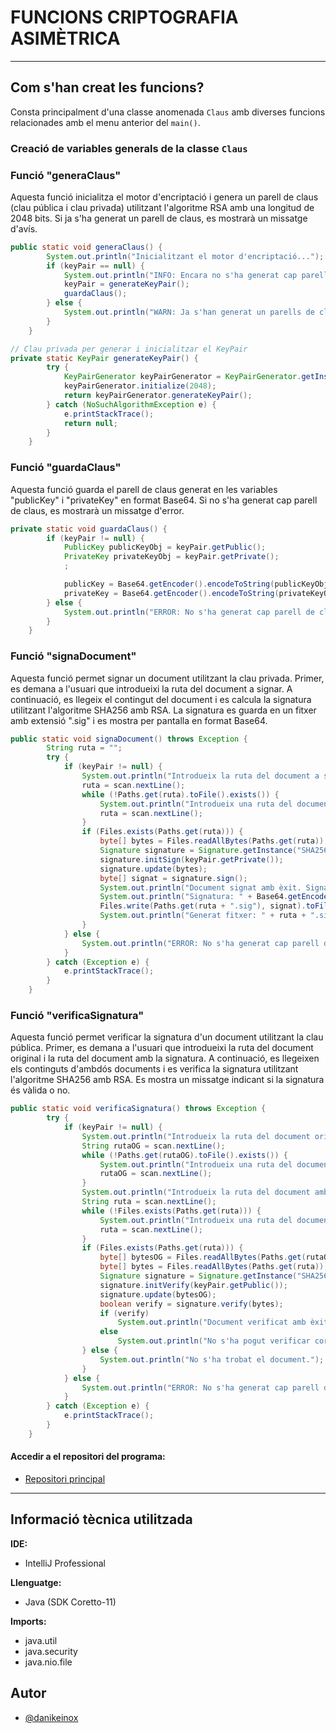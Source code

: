 # FUNCIONS CRIPTOGRAFIA ASIMÈTRICA

---
## Com s'han creat les funcions?

Consta principalment d'una classe anomenada `Claus` amb diverses 
funcions relacionades amb el menu anterior del `main()`.

### Creació de variables generals de la classe `Claus`

### Funció "generaClaus"

Aquesta funció inicialitza el motor d'encriptació i genera un parell de claus
(clau pública i clau privada) utilitzant l'algoritme RSA amb una longitud de
2048 bits. Si ja s'ha generat un parell de claus, es mostrarà un missatge d'avís.

```java
public static void generaClaus() {
        System.out.println("Inicialitzant el motor d'encriptació...");
        if (keyPair == null) {
            System.out.println("INFO: Encara no s'ha generat cap parell de claus. Creant un de nou...");
            keyPair = generateKeyPair();
            guardaClaus();
        } else {
            System.out.println("WARN: Ja s'han generat un parells de claus. No es pot crear de nou...");
        }
    }
```

```java
// Clau privada per generar i inicialitzar el KeyPair
private static KeyPair generateKeyPair() {
        try {
            KeyPairGenerator keyPairGenerator = KeyPairGenerator.getInstance("RSA");
            keyPairGenerator.initialize(2048);
            return keyPairGenerator.generateKeyPair();
        } catch (NoSuchAlgorithmException e) {
            e.printStackTrace();
            return null;
        }
    }
```

### Funció "guardaClaus"

Aquesta funció guarda el parell de claus generat en les variables "publicKey"
i "privateKey" en format Base64. Si no s'ha generat cap parell de claus, es
mostrarà un missatge d'error.

```java
private static void guardaClaus() {
        if (keyPair != null) {
            PublicKey publicKeyObj = keyPair.getPublic();
            PrivateKey privateKeyObj = keyPair.getPrivate();
            ;

            publicKey = Base64.getEncoder().encodeToString(publicKeyObj.getEncoded());
            privateKey = Base64.getEncoder().encodeToString(privateKeyObj.getEncoded());
        } else {
            System.out.println("ERROR: No s'ha generat cap parell de claus.");
        }
    }
```

### Funció "signaDocument"

Aquesta funció permet signar un document utilitzant la clau privada. 
Primer, es demana a l'usuari que introdueixi la ruta del document a signar. 
A continuació, es llegeix el contingut del document i es calcula la 
signatura utilitzant l'algoritme SHA256 amb RSA. La signatura es 
guarda en un fitxer amb extensió ".sig" i es mostra per pantalla
en format Base64.

```java
public static void signaDocument() throws Exception {
        String ruta = "";
        try {
            if (keyPair != null) {
                System.out.println("Introdueix la ruta del document a signar: ");
                ruta = scan.nextLine();
                while (!Paths.get(ruta).toFile().exists()) {
                    System.out.println("Introdueix una ruta del document a signar vàlida: ");
                    ruta = scan.nextLine();
                }
                if (Files.exists(Paths.get(ruta))) {
                    byte[] bytes = Files.readAllBytes(Paths.get(ruta));
                    Signature signature = Signature.getInstance("SHA256withRSA");
                    signature.initSign(keyPair.getPrivate());
                    signature.update(bytes);
                    byte[] signat = signature.sign();
                    System.out.println("Document signat amb èxit. Signatura (en format base64):");
                    System.out.println("Signatura: " + Base64.getEncoder().encodeToString(signat));
                    Files.write(Paths.get(ruta + ".sig"), signat).toFile();
                    System.out.println("Generat fitxer: " + ruta + ".sig");
                }
            } else {
                System.out.println("ERROR: No s'ha generat cap parell de claus.");
            }
        } catch (Exception e) {
            e.printStackTrace();
        }
    }
```

### Funció "verificaSignatura"
Aquesta funció permet verificar la signatura d'un document utilitzant
la clau pública. Primer, es demana a l'usuari que introdueixi
la ruta del document original i la ruta del document amb la signatura.
A continuació, es llegeixen els continguts d'ambdós documents i es verifica
la signatura utilitzant l'algoritme SHA256 amb RSA. Es mostra un missatge
indicant si la signatura és vàlida o no.

```java
public static void verificaSignatura() throws Exception {
        try {
            if (keyPair != null) {
                System.out.println("Introdueix la ruta del document original: ");
                String rutaOG = scan.nextLine();
                while (!Paths.get(rutaOG).toFile().exists()) {
                    System.out.println("Introdueix una ruta del document original vàlida: ");
                    rutaOG = scan.nextLine();
                }
                System.out.println("Introdueix la ruta del document amb la signatura: ");
                String ruta = scan.nextLine();
                while (!Files.exists(Paths.get(ruta))) {
                    System.out.println("Introdueix una ruta del document amb la signatura vàlida: ");
                    ruta = scan.nextLine();
                }
                if (Files.exists(Paths.get(ruta))) {
                    byte[] bytesOG = Files.readAllBytes(Paths.get(rutaOG));
                    byte[] bytes = Files.readAllBytes(Paths.get(ruta));
                    Signature signature = Signature.getInstance("SHA256withRSA");
                    signature.initVerify(keyPair.getPublic());
                    signature.update(bytesOG);
                    boolean verify = signature.verify(bytes);
                    if (verify)
                        System.out.println("Document verificat amb èxit.");
                    else
                        System.out.println("No s'ha pogut verificar correctament, el document Original ha sigut modificat.");
                } else {
                    System.out.println("No s'ha trobat el document.");
                }
            } else {
                System.out.println("ERROR: No s'ha generat cap parell de claus.");
            }
        } catch (Exception e) {
            e.printStackTrace();
        }
    }
```

#### Accedir a el repositori del programa:
- [Repositori principal](../../../../../../)

---

## Informació tècnica utilitzada
**IDE:** 
- IntelliJ Professional

**Llenguatge:** 
- Java (SDK Coretto-11)

**Imports:** 
- java.util
- java.security
- java.nio.file

## Autor
- [@danikeinox](https://www.github.com/danikeinox)